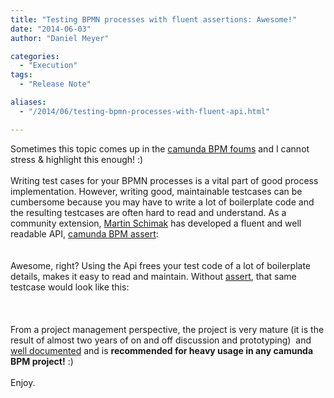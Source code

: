 ```yaml
---
title: "Testing BPMN processes with fluent assertions: Awesome!"
date: "2014-06-03"
author: "Daniel Meyer"

categories:
  - "Execution"
tags: 
  - "Release Note"

aliases:
  - "/2014/06/testing-bpmn-processes-with-fluent-api.html"

---
```


<div>
<div>
Sometimes this topic comes up in the <a href="https://groups.google.com/forum/#!topic/camunda-bpm-users/8j-ZrGW4LM4">camunda BPM foums</a> and I cannot stress &amp; highlight this enough! :)<br />
<br />
Writing test cases for your BPMN processes is a vital part of good process implementation. However, writing good, maintainable testcases can be cumbersome because you may have to write a lot of boilerplate code and the resulting testcases are often hard to read and understand.
As a community extension,&nbsp;<a href="https://github.com/plexiti/">Martin Schimak</a> has developed a fluent and well readable API, <a href="https://github.com/camunda/camunda-bpm-assert">camunda BPM assert</a>:<br />
<br /></div>
<div>
<script src="https://gist.github.com/meyerdan/bf50168b1661a0792d9e.js"></script>
</div>
<div>
<br /></div>
<div>
Awesome, right? Using the Api frees your test code of a lot of boilerplate details, makes it easy to read and maintain. Without <a href="https://github.com/camunda/camunda-bpm-assert">assert</a>, that same testcase would look like this:</div>
<div>
<br />
<div>
<script src="https://gist.github.com/meyerdan/d900eb368a026e12dc1a.js"></script></div>
<div>
<br /></div>
<div>
<br />
From a project management perspective, the project is very mature (it is the result of almost two years of on and off discussion and prototyping)&nbsp; and <a href="https://github.com/camunda/camunda-bpm-assert/blob/master/camunda-bpm-assert/README.md">well documented</a> and is <b>recommended for heavy usage in any camunda BPM project!</b> :)</div>
<div>
<br /></div>
<div>
Enjoy.</div>
</div>

</div>